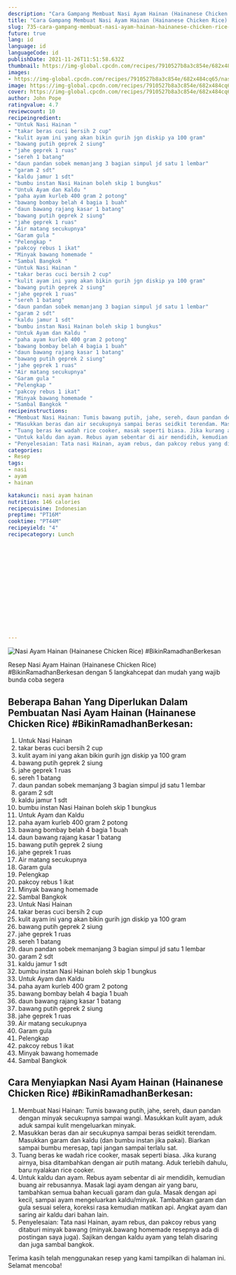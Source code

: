 ```yaml
---
description: "Cara Gampang Membuat Nasi Ayam Hainan (Hainanese Chicken Rice) #BikinRamadhanBerkesan yang Bikin Ngiler"
title: "Cara Gampang Membuat Nasi Ayam Hainan (Hainanese Chicken Rice) #BikinRamadhanBerkesan yang Bikin Ngiler"
slug: 735-cara-gampang-membuat-nasi-ayam-hainan-hainanese-chicken-rice-bikinramadhanberkesan-yang-bikin-ngiler
future: true
lang: id
language: id
languageCode: id
publishDate: 2021-11-26T11:51:58.632Z 
thumbnail: https://img-global.cpcdn.com/recipes/7910527b8a3c854e/682x484cq65/nasi-ayam-hainan-hainanese-chicken-rice-bikinramadhanberkesan-foto-resep-utama.png
images:
- https://img-global.cpcdn.com/recipes/7910527b8a3c854e/682x484cq65/nasi-ayam-hainan-hainanese-chicken-rice-bikinramadhanberkesan-foto-resep-utama.png
image: https://img-global.cpcdn.com/recipes/7910527b8a3c854e/682x484cq65/nasi-ayam-hainan-hainanese-chicken-rice-bikinramadhanberkesan-foto-resep-utama.png
cover: https://img-global.cpcdn.com/recipes/7910527b8a3c854e/682x484cq65/nasi-ayam-hainan-hainanese-chicken-rice-bikinramadhanberkesan-foto-resep-utama.png
author: John Pope
ratingvalue: 4.7
reviewcount: 10
recipeingredient:
- "Untuk Nasi Hainan "
- "takar beras cuci bersih 2 cup"
- "kulit ayam ini yang akan bikin gurih jgn diskip ya 100 gram"
- "bawang putih geprek 2 siung"
- "jahe geprek 1 ruas"
- "sereh 1 batang"
- "daun pandan sobek memanjang 3 bagian simpul jd satu 1 lembar"
- "garam 2 sdt"
- "kaldu jamur 1 sdt"
- "bumbu instan Nasi Hainan boleh skip 1 bungkus"
- "Untuk Ayam dan Kaldu "
- "paha ayam kurleb 400 gram 2 potong"
- "bawang bombay belah 4 bagia 1 buah"
- "daun bawang rajang kasar 1 batang"
- "bawang putih geprek 2 siung"
- "jahe geprek 1 ruas"
- "Air matang secukupnya"
- "Garam gula "
- "Pelengkap "
- "pakcoy rebus 1 ikat"
- "Minyak bawang homemade "
- "Sambal Bangkok "
- "Untuk Nasi Hainan "
- "takar beras cuci bersih 2 cup"
- "kulit ayam ini yang akan bikin gurih jgn diskip ya 100 gram"
- "bawang putih geprek 2 siung"
- "jahe geprek 1 ruas"
- "sereh 1 batang"
- "daun pandan sobek memanjang 3 bagian simpul jd satu 1 lembar"
- "garam 2 sdt"
- "kaldu jamur 1 sdt"
- "bumbu instan Nasi Hainan boleh skip 1 bungkus"
- "Untuk Ayam dan Kaldu "
- "paha ayam kurleb 400 gram 2 potong"
- "bawang bombay belah 4 bagia 1 buah"
- "daun bawang rajang kasar 1 batang"
- "bawang putih geprek 2 siung"
- "jahe geprek 1 ruas"
- "Air matang secukupnya"
- "Garam gula "
- "Pelengkap "
- "pakcoy rebus 1 ikat"
- "Minyak bawang homemade "
- "Sambal Bangkok "
recipeinstructions:
- "Membuat Nasi Hainan: Tumis bawang putih, jahe, sereh, daun pandan dengan minyak secukupnya sampai wangi. Masukkan kulit ayam, aduk aduk sampai kulit mengeluarkan minyak."
- "Masukkan beras dan air secukupnya sampai beras seidkit terendam. Masukkan garam dan kaldu (dan bumbu instan jika pakai). Biarkan sampai bumbu meresap, tapi jangan sampai terlalu sat."
- "Tuang beras ke wadah rice cooker, masak seperti biasa. Jika kurang airnya, bisa ditambahkan dengan air putih matang. Aduk terlebih dahulu, baru nyalakan rice cooker."
- "Untuk kaldu dan ayam. Rebus ayam sebentar di air mendidih, kemudian buang air rebusannya. Masak lagi ayam dengan air yang baru, tambahkan semua bahan kecuali garam dan gula. Masak dengan api kecil, sampai ayam mengeluarkan kaldu/minyak. Tambahkan garam dan gula sesuai selera, koreksi rasa kemudian matikan api. Angkat ayam dan saring air kaldu dari bahan lain."
- "Penyelesaian: Tata nasi Hainan, ayam rebus, dan pakcoy rebus yang ditaburi minyak bawang (minyak.bawang homemade resepnya ada di postingan saya juga). Sajikan dengan kaldu ayam yang telah disaring dan juga sambal bangkok."
categories:
- Resep
tags:
- nasi
- ayam
- hainan

katakunci: nasi ayam hainan 
nutrition: 146 calories
recipecuisine: Indonesian
preptime: "PT16M"
cooktime: "PT44M"
recipeyield: "4"
recipecategory: Lunch


     
    
    
    
    
    
    
    
    
    
    
      
    
---
```



![Nasi Ayam Hainan (Hainanese Chicken Rice) #BikinRamadhanBerkesan](https://img-global.cpcdn.com/recipes/7910527b8a3c854e/682x484cq65/nasi-ayam-hainan-hainanese-chicken-rice-bikinramadhanberkesan-foto-resep-utama.png)

Resep Nasi Ayam Hainan (Hainanese Chicken Rice) #BikinRamadhanBerkesan    dengan 5 langkahcepat dan mudah yang wajib bunda coba segera

<!--inarticleads1-->

## Beberapa Bahan Yang Diperlukan Dalam Pembuatan Nasi Ayam Hainan (Hainanese Chicken Rice) #BikinRamadhanBerkesan:

1. Untuk Nasi Hainan 
1. takar beras cuci bersih 2 cup
1. kulit ayam ini yang akan bikin gurih jgn diskip ya 100 gram
1. bawang putih geprek 2 siung
1. jahe geprek 1 ruas
1. sereh 1 batang
1. daun pandan sobek memanjang 3 bagian simpul jd satu 1 lembar
1. garam 2 sdt
1. kaldu jamur 1 sdt
1. bumbu instan Nasi Hainan boleh skip 1 bungkus
1. Untuk Ayam dan Kaldu 
1. paha ayam kurleb 400 gram 2 potong
1. bawang bombay belah 4 bagia 1 buah
1. daun bawang rajang kasar 1 batang
1. bawang putih geprek 2 siung
1. jahe geprek 1 ruas
1. Air matang secukupnya
1. Garam gula 
1. Pelengkap 
1. pakcoy rebus 1 ikat
1. Minyak bawang homemade 
1. Sambal Bangkok 
1. Untuk Nasi Hainan 
1. takar beras cuci bersih 2 cup
1. kulit ayam ini yang akan bikin gurih jgn diskip ya 100 gram
1. bawang putih geprek 2 siung
1. jahe geprek 1 ruas
1. sereh 1 batang
1. daun pandan sobek memanjang 3 bagian simpul jd satu 1 lembar
1. garam 2 sdt
1. kaldu jamur 1 sdt
1. bumbu instan Nasi Hainan boleh skip 1 bungkus
1. Untuk Ayam dan Kaldu 
1. paha ayam kurleb 400 gram 2 potong
1. bawang bombay belah 4 bagia 1 buah
1. daun bawang rajang kasar 1 batang
1. bawang putih geprek 2 siung
1. jahe geprek 1 ruas
1. Air matang secukupnya
1. Garam gula 
1. Pelengkap 
1. pakcoy rebus 1 ikat
1. Minyak bawang homemade 
1. Sambal Bangkok 



<!--inarticleads2-->

## Cara Menyiapkan Nasi Ayam Hainan (Hainanese Chicken Rice) #BikinRamadhanBerkesan:

1. Membuat Nasi Hainan: Tumis bawang putih, jahe, sereh, daun pandan dengan minyak secukupnya sampai wangi. Masukkan kulit ayam, aduk aduk sampai kulit mengeluarkan minyak.
1. Masukkan beras dan air secukupnya sampai beras seidkit terendam. Masukkan garam dan kaldu (dan bumbu instan jika pakai). Biarkan sampai bumbu meresap, tapi jangan sampai terlalu sat.
1. Tuang beras ke wadah rice cooker, masak seperti biasa. Jika kurang airnya, bisa ditambahkan dengan air putih matang. Aduk terlebih dahulu, baru nyalakan rice cooker.
1. Untuk kaldu dan ayam. Rebus ayam sebentar di air mendidih, kemudian buang air rebusannya. Masak lagi ayam dengan air yang baru, tambahkan semua bahan kecuali garam dan gula. Masak dengan api kecil, sampai ayam mengeluarkan kaldu/minyak. Tambahkan garam dan gula sesuai selera, koreksi rasa kemudian matikan api. Angkat ayam dan saring air kaldu dari bahan lain.
1. Penyelesaian: Tata nasi Hainan, ayam rebus, dan pakcoy rebus yang ditaburi minyak bawang (minyak.bawang homemade resepnya ada di postingan saya juga). Sajikan dengan kaldu ayam yang telah disaring dan juga sambal bangkok.




Terima kasih telah menggunakan resep yang kami tampilkan di halaman ini. Selamat mencoba!

